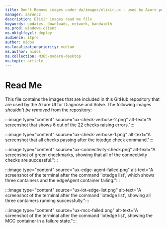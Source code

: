 ```yaml
---
title: Don't Remove images under do/images/elixir_ux - used by Azure portal Diagnose/Solve feature UI
manager: aaroncz
description: Elixir images read me file
keywords: updates, downloads, network, bandwidth
ms.prod: windows-client
ms.mktglfcycl: deploy
audience: itpro
author: nidos
ms.localizationpriority: medium
ms.author: nidos
ms.collection: M365-modern-desktop
ms.topic: article
---
```


# Read Me

This file contains the images that are included in this GitHub repository that are used by the Azure UI for Diagnose and Solve. The following images _shouldn't be removed_ from the repository: 

:::image type="content" source="ux-check-verbose-2.png" alt-text="A screenshot that shows 6 out of the 22 checks raising errors.":::

:::image type="content" source="ux-check-verbose-1.png" alt-text="A screenshot that all checks passing after the iotedge check command.":::

:::image type="content" source="ux-connectivity-check.png" alt-text="A screenshot of green checkmarks, showing that all of the connectivity checks are successful.":::

:::image type="content" source="ux-edge-agent-failed.png" alt-text="A screenshot of the terminal after the command 'iotedge list', which shows three containers and the edgeAgent container failing.":::

:::image type="content" source="ux-iot-edge-list.png" alt-text="A screenshot of the terminal after the command 'iotedge list', showing all three containers running successfully.":::

:::image type="content" source="ux-mcc-failed.png" alt-text="A screenshot of the terminal after the command 'iotedge list', showing the MCC container in a failure state.":::